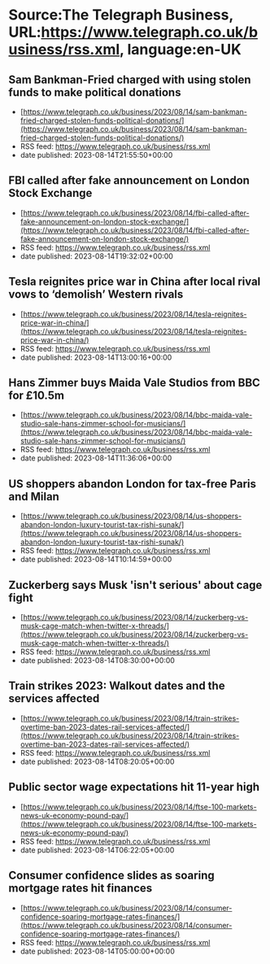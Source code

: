 # Source:The Telegraph Business, URL:https://www.telegraph.co.uk/business/rss.xml, language:en-UK

## Sam Bankman-Fried charged with using stolen funds to make political donations
 - [https://www.telegraph.co.uk/business/2023/08/14/sam-bankman-fried-charged-stolen-funds-political-donations/](https://www.telegraph.co.uk/business/2023/08/14/sam-bankman-fried-charged-stolen-funds-political-donations/)
 - RSS feed: https://www.telegraph.co.uk/business/rss.xml
 - date published: 2023-08-14T21:55:50+00:00



## FBI called after fake announcement on London Stock Exchange
 - [https://www.telegraph.co.uk/business/2023/08/14/fbi-called-after-fake-announcement-on-london-stock-exchange/](https://www.telegraph.co.uk/business/2023/08/14/fbi-called-after-fake-announcement-on-london-stock-exchange/)
 - RSS feed: https://www.telegraph.co.uk/business/rss.xml
 - date published: 2023-08-14T19:32:02+00:00



## Tesla reignites price war in China after local rival vows to ‘demolish’ Western rivals
 - [https://www.telegraph.co.uk/business/2023/08/14/tesla-reignites-price-war-in-china/](https://www.telegraph.co.uk/business/2023/08/14/tesla-reignites-price-war-in-china/)
 - RSS feed: https://www.telegraph.co.uk/business/rss.xml
 - date published: 2023-08-14T13:00:16+00:00



## Hans Zimmer buys Maida Vale Studios from BBC for £10.5m
 - [https://www.telegraph.co.uk/business/2023/08/14/bbc-maida-vale-studio-sale-hans-zimmer-school-for-musicians/](https://www.telegraph.co.uk/business/2023/08/14/bbc-maida-vale-studio-sale-hans-zimmer-school-for-musicians/)
 - RSS feed: https://www.telegraph.co.uk/business/rss.xml
 - date published: 2023-08-14T11:36:06+00:00



## US shoppers abandon London for tax-free Paris and Milan
 - [https://www.telegraph.co.uk/business/2023/08/14/us-shoppers-abandon-london-luxury-tourist-tax-rishi-sunak/](https://www.telegraph.co.uk/business/2023/08/14/us-shoppers-abandon-london-luxury-tourist-tax-rishi-sunak/)
 - RSS feed: https://www.telegraph.co.uk/business/rss.xml
 - date published: 2023-08-14T10:14:59+00:00



## Zuckerberg says Musk 'isn't serious' about cage fight
 - [https://www.telegraph.co.uk/business/2023/08/14/zuckerberg-vs-musk-cage-match-when-twitter-x-threads/](https://www.telegraph.co.uk/business/2023/08/14/zuckerberg-vs-musk-cage-match-when-twitter-x-threads/)
 - RSS feed: https://www.telegraph.co.uk/business/rss.xml
 - date published: 2023-08-14T08:30:00+00:00



## Train strikes 2023: Walkout dates and the services affected
 - [https://www.telegraph.co.uk/business/2023/08/14/train-strikes-overtime-ban-2023-dates-rail-services-affected/](https://www.telegraph.co.uk/business/2023/08/14/train-strikes-overtime-ban-2023-dates-rail-services-affected/)
 - RSS feed: https://www.telegraph.co.uk/business/rss.xml
 - date published: 2023-08-14T08:20:05+00:00



## Public sector wage expectations hit 11-year high
 - [https://www.telegraph.co.uk/business/2023/08/14/ftse-100-markets-news-uk-economy-pound-pay/](https://www.telegraph.co.uk/business/2023/08/14/ftse-100-markets-news-uk-economy-pound-pay/)
 - RSS feed: https://www.telegraph.co.uk/business/rss.xml
 - date published: 2023-08-14T06:22:05+00:00



## Consumer confidence slides as soaring mortgage rates hit finances
 - [https://www.telegraph.co.uk/business/2023/08/14/consumer-confidence-soaring-mortgage-rates-finances/](https://www.telegraph.co.uk/business/2023/08/14/consumer-confidence-soaring-mortgage-rates-finances/)
 - RSS feed: https://www.telegraph.co.uk/business/rss.xml
 - date published: 2023-08-14T05:00:00+00:00



